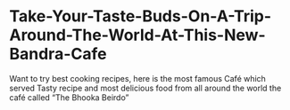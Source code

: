 # Take-Your-Taste-Buds-On-A-Trip-Around-The-World-At-This-New-Bandra-Cafe
Want to try best cooking recipes, here is the most famous Café which served Tasty recipe and most delicious food from all around the world the café called “The Bhooka Beirdo” 
